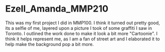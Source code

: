 # Ezell_Amanda_MMP210
This was my first project I did in MMP100. I think it turned out pretty good, 
its a selfie of me, layered upon a picture I took of some graffiti I saw in Toronto.
I outlined the work done to make it look a bit more "Cartoonie". I think it helps 
represent me, as I am a fan of street art and I elaborated it to help make the 
background pop a bit more.

